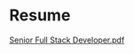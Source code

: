 # Resume

[Senior Full Stack Developer.pdf](https://github.com/sumitaney/Resume/files/14504040/Senior.Full.Stack.Developer.pdf)
